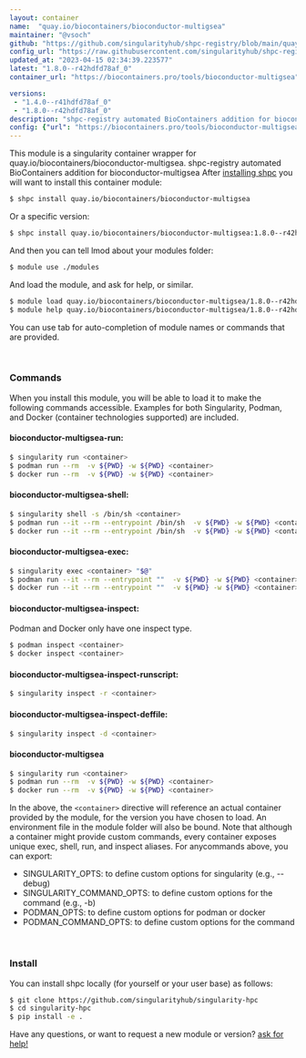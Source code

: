 ```yaml
---
layout: container
name:  "quay.io/biocontainers/bioconductor-multigsea"
maintainer: "@vsoch"
github: "https://github.com/singularityhub/shpc-registry/blob/main/quay.io/biocontainers/bioconductor-multigsea/container.yaml"
config_url: "https://raw.githubusercontent.com/singularityhub/shpc-registry/main/quay.io/biocontainers/bioconductor-multigsea/container.yaml"
updated_at: "2023-04-15 02:34:39.223577"
latest: "1.8.0--r42hdfd78af_0"
container_url: "https://biocontainers.pro/tools/bioconductor-multigsea"

versions:
 - "1.4.0--r41hdfd78af_0"
 - "1.8.0--r42hdfd78af_0"
description: "shpc-registry automated BioContainers addition for bioconductor-multigsea"
config: {"url": "https://biocontainers.pro/tools/bioconductor-multigsea", "maintainer": "@vsoch", "description": "shpc-registry automated BioContainers addition for bioconductor-multigsea", "latest": {"1.8.0--r42hdfd78af_0": "sha256:a3d30038b3a0ab33fcaac879232e877940047f96cd97caa680704e07c3313330"}, "tags": {"1.4.0--r41hdfd78af_0": "sha256:c48d4d33bedb3cb204b65077ef465a804f193e42786ac976bf233ec2f1f8b468", "1.8.0--r42hdfd78af_0": "sha256:a3d30038b3a0ab33fcaac879232e877940047f96cd97caa680704e07c3313330"}, "docker": "quay.io/biocontainers/bioconductor-multigsea"}
---
```


This module is a singularity container wrapper for quay.io/biocontainers/bioconductor-multigsea.
shpc-registry automated BioContainers addition for bioconductor-multigsea
After [installing shpc](#install) you will want to install this container module:


```bash
$ shpc install quay.io/biocontainers/bioconductor-multigsea
```

Or a specific version:

```bash
$ shpc install quay.io/biocontainers/bioconductor-multigsea:1.8.0--r42hdfd78af_0
```

And then you can tell lmod about your modules folder:

```bash
$ module use ./modules
```

And load the module, and ask for help, or similar.

```bash
$ module load quay.io/biocontainers/bioconductor-multigsea/1.8.0--r42hdfd78af_0
$ module help quay.io/biocontainers/bioconductor-multigsea/1.8.0--r42hdfd78af_0
```

You can use tab for auto-completion of module names or commands that are provided.

<br>

### Commands

When you install this module, you will be able to load it to make the following commands accessible.
Examples for both Singularity, Podman, and Docker (container technologies supported) are included.

#### bioconductor-multigsea-run:

```bash
$ singularity run <container>
$ podman run --rm  -v ${PWD} -w ${PWD} <container>
$ docker run --rm  -v ${PWD} -w ${PWD} <container>
```

#### bioconductor-multigsea-shell:

```bash
$ singularity shell -s /bin/sh <container>
$ podman run --it --rm --entrypoint /bin/sh  -v ${PWD} -w ${PWD} <container>
$ docker run --it --rm --entrypoint /bin/sh  -v ${PWD} -w ${PWD} <container>
```

#### bioconductor-multigsea-exec:

```bash
$ singularity exec <container> "$@"
$ podman run --it --rm --entrypoint ""  -v ${PWD} -w ${PWD} <container> "$@"
$ docker run --it --rm --entrypoint ""  -v ${PWD} -w ${PWD} <container> "$@"
```

#### bioconductor-multigsea-inspect:

Podman and Docker only have one inspect type.

```bash
$ podman inspect <container>
$ docker inspect <container>
```

#### bioconductor-multigsea-inspect-runscript:

```bash
$ singularity inspect -r <container>
```

#### bioconductor-multigsea-inspect-deffile:

```bash
$ singularity inspect -d <container>
```



#### bioconductor-multigsea

```bash
$ singularity run <container>
$ podman run --rm  -v ${PWD} -w ${PWD} <container>
$ docker run --rm  -v ${PWD} -w ${PWD} <container>
```


In the above, the `<container>` directive will reference an actual container provided
by the module, for the version you have chosen to load. An environment file in the
module folder will also be bound. Note that although a container
might provide custom commands, every container exposes unique exec, shell, run, and
inspect aliases. For anycommands above, you can export:

 - SINGULARITY_OPTS: to define custom options for singularity (e.g., --debug)
 - SINGULARITY_COMMAND_OPTS: to define custom options for the command (e.g., -b)
 - PODMAN_OPTS: to define custom options for podman or docker
 - PODMAN_COMMAND_OPTS: to define custom options for the command

<br>

### Install

You can install shpc locally (for yourself or your user base) as follows:

```bash
$ git clone https://github.com/singularityhub/singularity-hpc
$ cd singularity-hpc
$ pip install -e .
```

Have any questions, or want to request a new module or version? [ask for help!](https://github.com/singularityhub/singularity-hpc/issues)
